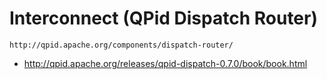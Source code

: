 # Interconnect (QPid Dispatch Router)
    http://qpid.apache.org/components/dispatch-router/
    
- http://qpid.apache.org/releases/qpid-dispatch-0.7.0/book/book.html
